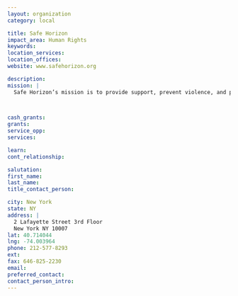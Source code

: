 ```yaml
---
layout: organization
category: local

title: Safe Horizon
impact_area: Human Rights
keywords: 
location_services: 
location_offices: 
website: www.safehorizon.org

description: 
mission: |
  Safe Horizon’s mission is to provide support, prevent violence, and promote justice for victims of crime and abuse, their families and communities

  

cash_grants: 
grants: 
service_opp: 
services: 

learn: 
cont_relationship: 

salutation: 
first_name: 
last_name: 
title_contact_person: 

city: New York
state: NY
address: |
  2 Lafayette Street 3rd Floor    
  New York NY 10007
lat: 40.714044
lng: -74.003964
phone: 212-577-8293
ext: 
fax: 646-825-2230
email: 
preferred_contact: 
contact_person_intro: 
---
```


